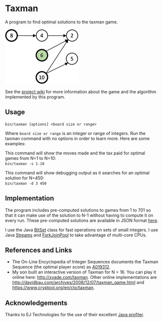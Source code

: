 # Taxman
A program to find optimal solutions to the taxman game.

![game 10 move 3](img/10.3.png)

See the [project wiki](https://github.com/bvchess/taxman/wiki) for more information about the game and the
algorithm implemented by this program.


## Usage
`bin/taxman [options] <board size or range>`  

Where `board size or range` is an integer or range of integers.  Run the taxman command with no options in order to
learn more.  Here are some examples:

This command will show the moves made and the tax paid for optimal games from N=1 to
N=10:  
    `bin/taxman -s 1-10`  

This command will show debugging output as it searches for an optimal solution for N=450:  
    `bin/taxman -d 3 450`


## Implementation
The program includes pre-computed solutions to games from 1 to 701 so that it can make use of the solution to N-1
without having to compute it on every run.  These pre-computed solutions are available in JSON format
[here](src/main/resources/optimal.json).

I use the Java [BitSet](https://docs.oracle.com/en/java/javase/11/docs/api/java.base/java/util/BitSet.html) class for
fast operations on sets of small integers.  I use
Java [Streams](https://docs.oracle.com/en/java/javase/11/docs/api/java.base/java/util/stream/Stream.html)
and [ForkJoinPool](https://docs.oracle.com/en/java/javase/11/docs/api/java.base/java/util/concurrent/ForkJoinPool.html)
to take advantage of multi-core CPUs.

## References and Links
- The On-Line Encyclopedia of Integer Sequences documents the Taxman Sequence (the optimal player score)
as [A019312](https://oeis.org/A019312).
- My son built an interactive version of Taxman for N = 16.  You can play it online here: <http://xvade.com/taxman>.
Other online implementations are <http://davidbau.com/archives/2008/12/07/taxman_game.html> and
<https://www.cryptool.org/en/cto/taxman>.
  

## Acknowledgements
Thanks to EJ Technologies for the use of their excellent
[Java profiler](https://www.ej-technologies.com/products/jprofiler/overview.html).
